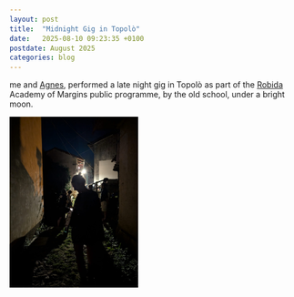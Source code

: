 ```yaml
---
layout: post
title:  "Midnight Gig in Topolò"
date:   2025-08-10 09:23:35 +0100
postdate: August 2025
categories: blog
---
```


me and [Agnes][agnes], performed a late night gig in Topolò as part of the [Robida][robida] Academy of Margins public programme, by the old school, under a bright moon.

<a href="/assets/img/live/robidagig1.jpeg"><img src="/assets/img/live/robidagig1.jpeg" height="300" width="auto"/></a>

[agnes]: https://agnescameron.info/
[robida]: https://robidacollective.com/projects/academy-of-margins/summer-school-of-the-academy-of-margins-2025